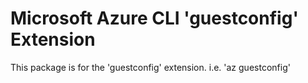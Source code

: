 Microsoft Azure CLI 'guestconfig' Extension
==========================================

This package is for the 'guestconfig' extension.
i.e. 'az guestconfig'
